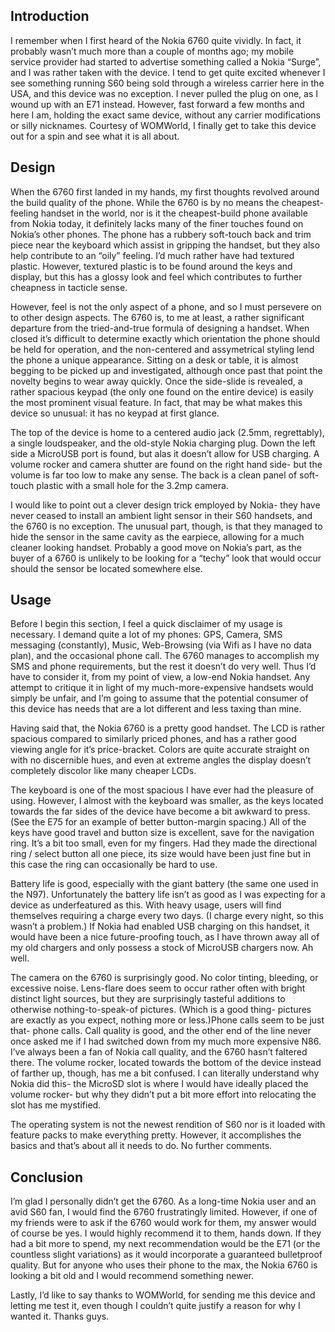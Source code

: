 ## Introduction

I remember when I first heard of the Nokia 6760 quite vividly. In fact, it probably wasn’t much more than a couple of months ago; my mobile service provider had started to advertise something called a Nokia “Surge”, and I was rather taken with the device. I tend to get quite excited whenever I see something running S60 being sold through a wireless carrier here in the USA, and this device was no exception. I never pulled the plug on one, as I wound up with an E71 instead. However, fast forward a few months and here I am, holding the exact same device, without any carrier modifications or silly nicknames. Courtesy of WOMWorld, I finally get to take this device out for a spin and see what it is all about.

## Design

When the 6760 first landed in my hands, my first thoughts revolved around the build quality of the phone. While the 6760 is by no means the cheapest-feeling handset in the world, nor is it the cheapest-build phone available from Nokia today, it definitely lacks many of the finer touches found on Nokia’s other phones. The phone has a rubbery soft-touch back and trim piece near the keyboard which assist in gripping the handset, but they also help contribute to an “oily” feeling. I’d much rather have had textured plastic. However, textured plastic is to be found around the keys and display, but this has a glossy look and feel which contributes to further cheapness in tacticle sense.

However, feel is not the only aspect of a phone, and so I must persevere on to other design aspects. The 6760 is, to me at least, a rather significant departure from the tried-and-true formula of designing a handset. When closed it’s difficult to determine exactly which orientation the phone should be held for operation, and the non-centered and assymetrical styling lend the phone a unique appearance. Sitting on a desk or table, it is almost begging to be picked up and investigated, although once past that point the novelty begins to wear away quickly. Once the side-slide is revealed, a rather spacious keypad (the only one found on the entire device) is easily the most prominent visual feature. In fact, that may be what makes this device so unusual: it has no keypad at first glance.

The top of the device is home to a centered audio jack (2.5mm, regrettably), a single loudspeaker, and the old-style Nokia charging plug. Down the left side a MicroUSB port is found, but alas it doesn’t allow for USB charging. A volume rocker and camera shutter are found on the right hand side- but the volume is far too low to make any sense. The back is a clean panel of soft-touch plastic with a small hole for the 3.2mp camera.

I would like to point out a clever design trick employed by Nokia- they have never ceased to install an ambient light sensor in their S60 handsets, and the 6760 is no exception. The unusual part, though, is that they managed to hide the sensor in the same cavity as the earpiece, allowing for a much cleaner looking handset. Probably a good move on Nokia’s part, as the buyer of a 6760 is unlikely to be looking for a “techy” look that would occur should the sensor be located somewhere else.

## Usage

Before I begin this section, I feel a quick disclaimer of my usage is necessary. I demand quite a lot of my phones: GPS, Camera, SMS messaging (constantly), Music, Web-Browsing (via Wifi as I have no data plan), and the occasional phone call. The 6760 manages to accomplish my SMS and phone requirements, but the rest it doesn’t do very well. Thus I’d have to consider it, from my point of view, a low-end Nokia handset. Any attempt to critique it in light of my much-more-expensive handsets would simply be unfair, and I’m going to assume that the potential consumer of this device has needs that are a lot different and less taxing than mine.

Having said that, the Nokia 6760 is a pretty good handset. The LCD is rather spacious compared to similarly priced phones, and has a rather good viewing angle for it’s price-bracket. Colors are quite accurate straight on with no discernible hues, and even at extreme angles the display doesn’t completely discolor like many cheaper LCDs.

The keyboard is one of the most spacious I have ever had the pleasure of using. However, I almost with the keyboard was smaller, as the keys located towards the far sides of the device have become a bit awkward to press. (See the E75 for an example of better button-margin spacing.) All of the keys have good travel and button size is excellent, save for the navigation ring. It’s a bit too small, even for my fingers. Had they made the directional ring / select button all one piece, its size would have been just fine but in this case the ring can occasionally be hard to use.

Battery life is good, especially with the giant battery (the same one used in the N97). Unfortunately the battery life isn’t as good as I was expecting for a device as underfeatured as this. With heavy usage, users will find themselves requiring a charge every two days. (I charge every night, so this wasn’t a problem.) If Nokia had enabled USB charging on this handset, it would have been a nice future-proofing touch, as I have thrown away all of my old chargers and only possess a stock of MicroUSB chargers now. Ah well.

The camera on the 6760 is surprisingly good. No color tinting, bleeding, or excessive noise. Lens-flare does seem to occur rather often with bright distinct light sources, but they are surprisingly tasteful additions to otherwise nothing-to-speak-of pictures. (Which is a good thing- pictures are exactly as you expect, nothing more or less.)Phone calls seem to be just that- phone calls. Call quality is good, and the other end of the line never once asked me if I had switched down from my much more expensive N86. I’ve always been a fan of Nokia call quality, and the 6760 hasn’t faltered there. The volume rocker, located towards the bottom of the device instead of farther up, though, has me a bit confused. I can literally understand why Nokia did this- the MicroSD slot is where I would have ideally placed the volume rocker- but why they didn’t put a bit more effort into relocating the slot has me mystified.

The operating system is not the newest rendition of S60 nor is it loaded with feature packs to make everything pretty. However, it accomplishes the basics and that’s about all it needs to do. No further comments.

## Conclusion

I’m glad I personally didn’t get the 6760. As a long-time Nokia user and an avid S60 fan, I would find the 6760 frustratingly limited. However, if one of my friends were to ask if the 6760 would work for them, my answer would of course be yes. I would highly recommend it to them, hands down. If they had a bit more to spend, my next recommendation would be the E71 (or the countless slight variations) as it would incorporate a guaranteed bulletproof quality. But for anyone who uses their phone to the max, the Nokia 6760 is looking a bit old and I would recommend something newer.

Lastly, I’d like to say thanks to WOMWorld, for sending me this device and letting me test it, even though I couldn’t quite justify a reason for why I wanted it. Thanks guys.